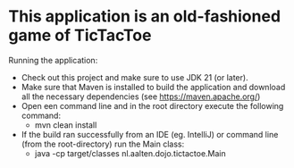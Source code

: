 # This application is an old-fashioned game of TicTacToe

Running the application:
* Check out this project and make sure to use JDK 21 (or later).
* Make sure that Maven is installed to build the application and download all the necessary dependencies (see https://maven.apache.org/)
* Open een command line and in the root directory execute the following command:
   - mvn clean install
* If the build ran successfully from an IDE (eg. IntelliJ) or command line (from the root-directory) run the Main class:
   - java -cp target/classes nl.aalten.dojo.tictactoe.Main

